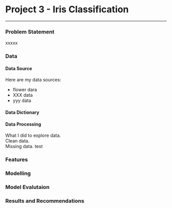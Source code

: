 # Project 3 - Iris Classification

---

### Problem Statement


xxxxx

### Data

#### Data Source
Here are my data sources:
* flower dara
* XXX data
* yyy data

#### Data Dictionary


#### Data Processing

What I did to explore data.  
Clean data. <br>
Missing data. 
test


### Features

### Modelling

### Model Evalutaion

### Results and Recommendations

